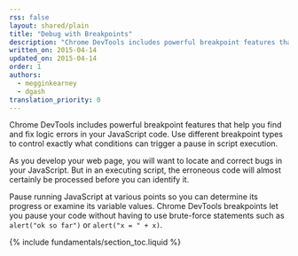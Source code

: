 ```yaml
---
rss: false
layout: shared/plain
title: "Debug with Breakpoints"
description: "Chrome DevTools includes powerful breakpoint features that help you find and fix logic errors in your JavaScript code."
written_on: 2015-04-14
updated_on: 2015-04-14
order: 1
authors:
  - megginkearney
  - dgash
translation_priority: 0
---
```


<p class="intro">
  Chrome DevTools includes powerful breakpoint features that help you find and fix logic errors in your JavaScript code. Use different breakpoint types to control exactly what conditions can trigger a pause in script execution.
</p>

As you develop your web page,
you will want to locate and correct bugs in your JavaScript.
But in an executing script,
the erroneous code will almost certainly be processed
before you can identify it.

Pause running JavaScript at various points
so you can determine its progress or examine its variable values.
Chrome DevTools breakpoints let you pause your code
without having to use brute-force statements
such as `alert("ok so far")` or `alert("x = " + x)`.

{% include fundamentals/section_toc.liquid %}
